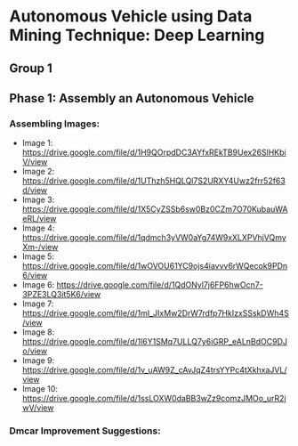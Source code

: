 # Autonomous Vehicle using Data Mining Technique: Deep Learning
## Group 1
## Phase 1: Assembly an Autonomous Vehicle
### Assembling Images:
- Image 1: https://drive.google.com/file/d/1H9QOrpdDC3AYfxREkTB9Uex26SlHKbiV/view
- Image 2: https://drive.google.com/file/d/1UThzh5HQLQl7S2URXY4Uwz2frr52f63d/view
- Image 3: https://drive.google.com/file/d/1X5CyZSSb6sw0Bz0CZm7O70KubauWAeRL/view
- Image 4: https://drive.google.com/file/d/1qdmch3yVW0aYg74W9xXLXPVhjVQmyXm-/view
- Image 5: https://drive.google.com/file/d/1wOVOU61YC9ojs4iavvv6rWQecok9PDn6/view
- Image 6: https://drive.google.com/file/d/1QdONyl7j6FP6hwOcn7-3PZE3LQ3it5K6/view
- Image 7: https://drive.google.com/file/d/1mI_JIxMw2DrW7rdfp7HkIzxSSskDWh4S/view
- Image 8: https://drive.google.com/file/d/1l6Y1SMq7ULLQ7y6iGRP_eALnBdOC9DJo/view
- Image 9: https://drive.google.com/file/d/1v_uAW9Z_cAvJqZ4trsYYPc4tXkhxaJVL/view
- Image 10: https://drive.google.com/file/d/1ssLOXW0daBB3wZz9comzJMOo_urR2jwV/view

### Dmcar Improvement Suggestions:
